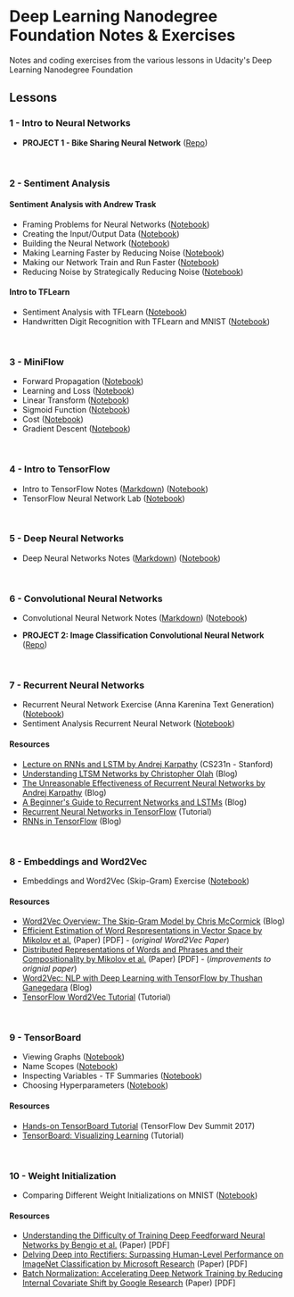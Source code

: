 # Deep Learning Nanodegree Foundation Notes & Exercises
Notes and coding exercises from the various lessons in Udacity's Deep Learning Nanodegree Foundation

## Lessons

### 1 - Intro to Neural Networks

* **PROJECT 1 - Bike Sharing Neural Network** ([Repo](https://github.com/nehal96/Bike-Sharing-Neural-Network))
<br>

### 2 - Sentiment Analysis

#### Sentiment Analysis with Andrew Trask

* Framing Problems for Neural Networks ([Notebook](https://github.com/nehal96/Deep-Learning-ND-Exercises/blob/master/Sentiment%20Analysis/Sentiment%20Analysis%20with%20Andrew%20Trask/1-framing-problems-for-nns.ipynb))
* Creating the Input/Output Data ([Notebook](https://github.com/nehal96/Deep-Learning-ND-Exercises/blob/master/Sentiment%20Analysis/Sentiment%20Analysis%20with%20Andrew%20Trask/2-creating-input-output-data.ipynb))
* Building the Neural Network ([Notebook](https://github.com/nehal96/Deep-Learning-ND-Exercises/blob/master/Sentiment%20Analysis/Sentiment%20Analysis%20with%20Andrew%20Trask/3-building-the-nn.ipynb))
* Making Learning Faster by Reducing Noise ([Notebook](https://github.com/nehal96/Deep-Learning-ND-Exercises/blob/master/Sentiment%20Analysis/Sentiment%20Analysis%20with%20Andrew%20Trask/4-reducing-noise.ipynb))
* Making our Network Train and Run Faster ([Notebook](https://github.com/nehal96/Deep-Learning-ND-Exercises/blob/master/Sentiment%20Analysis/Sentiment%20Analysis%20with%20Andrew%20Trask/5-making-network-train-faster.ipynb))
* Reducing Noise by Strategically Reducing Noise ([Notebook](https://github.com/nehal96/Deep-Learning-ND-Exercises/blob/master/Sentiment%20Analysis/Sentiment%20Analysis%20with%20Andrew%20Trask/6-reducing-vocabulary-noise.ipynb))

#### Intro to TFLearn

* Sentiment Analysis with TFLearn ([Notebook](https://github.com/nehal96/Deep-Learning-ND-Exercises/blob/master/Sentiment%20Analysis/Sentiment%20Analysis%20with%20TFLearn/sentiment-analysis-tflearn.ipynb))
* Handwritten Digit Recognition with TFLearn and MNIST ([Notebook](https://github.com/nehal96/Deep-Learning-ND-Exercises/blob/master/Sentiment%20Analysis/Handwritten%20Digit%20Recognition%20with%20TFLearn%20and%20MNIST/handwritten-digit-recognition-with-tflearn.ipynb))
<br>

### 3 - MiniFlow

* Forward Propagation ([Notebook](https://github.com/nehal96/Deep-Learning-ND-Exercises/tree/master/MiniFlow/1%20-%20Forward%20Propagation))
* Learning and Loss ([Notebook](https://github.com/nehal96/Deep-Learning-ND-Exercises/tree/master/MiniFlow/2%20-%20Learning%20and%20Loss))
* Linear Transform ([Notebook](https://github.com/nehal96/Deep-Learning-ND-Exercises/tree/master/MiniFlow/3%20-%20Linear%20Transform))
* Sigmoid Function ([Notebook](https://github.com/nehal96/Deep-Learning-ND-Exercises/tree/master/MiniFlow/4%20-%20Sigmoid%20Function))
* Cost ([Notebook](https://github.com/nehal96/Deep-Learning-ND-Exercises/tree/master/MiniFlow/5%20-%20Cost))
* Gradient Descent ([Notebook](https://github.com/nehal96/Deep-Learning-ND-Exercises/tree/master/MiniFlow/6%20-%20Gradient%20Descent))
<br>

### 4 - Intro to TensorFlow

* Intro to TensorFlow Notes ([Markdown](https://github.com/nehal96/Deep-Learning-ND-Exercises/blob/master/Intro%20to%20TensorFlow/intro-to-tensorflow-notes.md)) ([Notebook](https://github.com/nehal96/Deep-Learning-ND-Exercises/blob/master/Intro%20to%20TensorFlow/intro-to-tensorflow-notes.ipynb))
* TensorFlow Neural Network Lab ([Notebook](https://github.com/nehal96/Deep-Learning-ND-Exercises/blob/master/Intro%20to%20TensorFlow/tf_neural_network_lab.ipynb))
<br>

### 5 - Deep Neural Networks

* Deep Neural Networks Notes ([Markdown](https://github.com/nehal96/Deep-Learning-ND-Exercises/blob/master/Deep%20Neural%20Networks/tf-deep-neural-networks.md)) ([Notebook](https://github.com/nehal96/Deep-Learning-ND-Exercises/blob/master/Deep%20Neural%20Networks/tf-deep-neural-networks.ipynb))
<br>

### 6 - Convolutional Neural Networks

* Convolutional Neural Network Notes ([Markdown](https://github.com/nehal96/Deep-Learning-ND-Exercises/blob/master/Convolutional%20Neural%20Networks/convolutional-neural-networks-notes.md)) ([Notebook](https://github.com/nehal96/Deep-Learning-ND-Exercises/blob/master/Convolutional%20Neural%20Networks/convolutional-neural-networks-notes.ipynb))

* **PROJECT 2: Image Classification Convolutional Neural Network** ([Repo](https://github.com/nehal96/Image-Classification-CovNet))
<br>

### 7 - Recurrent Neural Networks

* Recurrent Neural Network Exercise (Anna Karenina Text Generation) ([Notebook](https://github.com/nehal96/Deep-Learning-ND-Exercises/blob/master/Recurrent%20Neural%20Networks/Anna%20KaRNNa.ipynb))
* Sentiment Analysis Recurrent Neural Network ([Notebook](https://github.com/nehal96/Deep-Learning-ND-Exercises/blob/master/Recurrent%20Neural%20Networks/Sentiemnt-RNN/Sentiment%20RNN.ipynb))

#### Resources
* [Lecture on RNNs and LSTM by Andrej Karpathy](https://www.youtube.com/watch?v=iX5V1WpxxkY) (CS231n - Stanford)
* [Understanding LTSM Networks by Christopher Olah](http://colah.github.io/posts/2015-08-Understanding-LSTMs/) (Blog)
* [The Unreasonable Effectiveness of Recurrent Neural Networks by Andrej Karpathy](https://karpathy.github.io/2015/05/21/rnn-effectiveness/) (Blog)
* [A Beginner's Guide to Recurrent Networks and LSTMs](https://deeplearning4j.org/lstm.html) (Blog)
* [Recurrent Neural Networks in TensorFlow](https://www.tensorflow.org/tutorials/recurrent) (Tutorial)
* [RNNs in TensorFlow](http://r2rt.com/recurrent-neural-networks-in-tensorflow-i.html) (Blog)
<br>

### 8 - Embeddings and Word2Vec

* Embeddings and Word2Vec (Skip-Gram) Exercise ([Notebook](https://github.com/nehal96/Deep-Learning-ND-Exercises/blob/master/Embeddings%20and%20Word2Vec/Skip-Gram%20word2vec.ipynb))

#### Resources
* [Word2Vec Overview: The Skip-Gram Model by Chris McCormick](http://mccormickml.com/2016/04/19/word2vec-tutorial-the-skip-gram-model/) (Blog)
* [Efficient Estimation of Word Respresentations in Vector Space by Mikolov et al.](https://arxiv.org/pdf/1301.3781.pdf) (Paper) [PDF] - (*original Word2Vec Paper*)
* [Distributed Representations of Words and Phrases and their Compositionality by Mikolov et al.](http://papers.nips.cc/paper/5021-distributed-representations-of-words-and-phrases-and-their-compositionality.pdf) (Paper) [PDF] - (*improvements to orignial paper*)
* [Word2Vec: NLP with Deep Learning with TensorFlow by Thushan Ganegedara](http://www.thushv.com/natural_language_processing/word2vec-part-1-nlp-with-deep-learning-with-tensorflow-skip-gram/) (Blog)
* [TensorFlow Word2Vec Tutorial](https://www.tensorflow.org/tutorials/word2vec) (Tutorial)
<br>

### 9 - TensorBoard

* Viewing Graphs ([Notebook](https://github.com/nehal96/Deep-Learning-ND-Exercises/blob/master/TensorBoard/Anna%20KaRNNa.ipynb))
* Name Scopes ([Notebook](https://github.com/nehal96/Deep-Learning-ND-Exercises/blob/master/TensorBoard/Anna%20KaRNNa%20Name%20Scoped.ipynb))
* Inspecting Variables - TF Summaries ([Notebook](https://github.com/nehal96/Deep-Learning-ND-Exercises/blob/master/TensorBoard/Anna%20KaRNNa%20Summaries.ipynb))
* Choosing Hyperparameters ([Notebook](https://github.com/nehal96/Deep-Learning-ND-Exercises/blob/master/TensorBoard/Anna%20KaRNNa%20Hyperparameters.ipynb))

#### Resources
* [Hands-on TensorBoard Tutorial](https://www.youtube.com/watch?v=eBbEDRsCmv4&feature=youtu.be) (TensorFlow Dev Summit 2017)
* [TensorBoard: Visualizing Learning](https://www.tensorflow.org/get_started/summaries_and_tensorboard) (Tutorial)
<br>

### 10 - Weight Initialization

* Comparing Different Weight Initializations on MNIST ([Notebook](https://github.com/nehal96/Deep-Learning-ND-Exercises/blob/master/Weight%20Initialization/weight_initialization.ipynb))

#### Resources
* [Understanding the Difficulty of Training Deep Feedforward Neural Networks by Bengio et al.](http://jmlr.org/proceedings/papers/v9/glorot10a/glorot10a.pdf) (Paper) [PDF]
* [Delving Deep into Rectifiers: Surpassing Human-Level Performance on ImageNet Classification by Microsoft Research](https://arxiv.org/pdf/1502.01852v1.pdf) (Paper) [PDF]
* [Batch Normalization: Accelerating Deep Network Training by Reducing Internal Covariate Shift by Google Research](https://arxiv.org/pdf/1502.03167v2.pdf) (Paper) [PDF]
